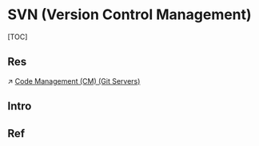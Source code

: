 # SVN (Version Control Management)

[TOC]



## Res
↗ [Code Management (CM) (Git Servers)](../../../../System%20Architecture%20Design/☁️%20Cloud%20Native/🧘🏻%20Dev(Sec)Ops/Code%20Management%20(CM)%20(Git%20Servers)/Code%20Management%20(CM)%20(Git%20Servers).md)



## Intro


## Ref

